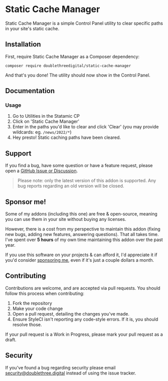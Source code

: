 # Static Cache Manager

Static Cache Manager is a simple Control Panel utility to clear specific paths in your site's static cache.

## Installation

First, require Static Cache Manager as a Composer dependency:

```
composer require doublethreedigital/static-cache-manager
```

And that's you done! The utility should now show in the Control Panel.

## Documentation

### Usage

1. Go to Utilities in the Statamic CP
2. Click on 'Static Cache Manager'
3. Enter in the paths you'd like to clear and click 'Clear' (you may provide wildcards: eg. `/news/2022/*`)
4. Hey presto! Static caching paths have been cleared.

## Support

If you find a bug, have some question or have a feature request, please open a [GitHub Issue or Discussion](https://github.com/duncanmcclean/static-cache-manager/issues/new/choose).

> Please note: only the latest version of this addon is supported. Any bug reports regarding an old version will be closed.

<!-- statamic:hide -->

## Sponsor me!

Some of my addons (including this one) are free & open-source, meaning you can use them in your site without buying any licenses.

However, there is a cost from my perspective to maintain this addon (fixing new bugs, adding new features, answering questions). That all takes time. I've spent over **5 hours** of my own time maintaining this addon over the past year.

If you use this software on your projects & can afford it, I'd appreciate it if you'd consider [sponsoring me](https://github.com/sponsors/duncanmcclean), even if it's just a couple dollars a month.

## Contributing

Contributions are welcome, and are accepted via pull requests. You should follow this process when contributing:

1. Fork the repository
2. Make your code change
3. Open a pull request, detailing the changes you've made.
4. Ensure StyleCI isn't reporting any code-style errors. If it is, you should resolve those.

If your pull request is a Work in Progress, please mark your pull request as a draft.

## Security

If you've found a bug regarding security please email security@doublethree.digital instead of using the issue tracker.

<!-- /statamic:hide -->
